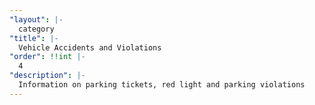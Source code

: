 ```yaml
---
"layout": |-
  category
"title": |-
  Vehicle Accidents and Violations
"order": !!int |-
  4
"description": |-
  Information on parking tickets, red light and parking violations
---
```

